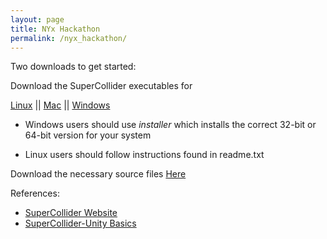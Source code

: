 ```yaml
---
layout: page
title: NYx Hackathon
permalink: /nyx_hackathon/
---
```


Two downloads to get started:

Download the SuperCollider executables for

[Linux](https://www.dropbox.com/sh/irwuyfylkoudn0j/AAC8q0vd0mXuB6t2nqZrc9tVa?dl=1) || 
[Mac](https://www.dropbox.com/sh/td7wph8nqaupwjt/AABCeYGWykgyQtmSw06oGW9ya?dl=1) || 
[Windows](https://www.dropbox.com/sh/dbh3uo4g4o3561g/AAC4NEg1hAaxSDO5usBP_2Y0a?dl=1)

* Windows users should use _installer_ which installs the correct 32-bit or 64-bit version for your system

* Linux users should follow instructions found in readme.txt

Download the necessary source files [Here](https://www.dropbox.com/sh/qwr9zkdv6gmz7bf/AADcNmoAYqMmbB-brWJ35waEa?dl=1)


References:

* [SuperCollider Website](http://supercollider.github.io/)
* [SuperCollider-Unity Basics](https://www.youtube.com/watch?v=YFWAuX5vWoU)
